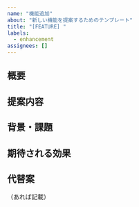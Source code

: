 ```yaml
---
name: "機能追加"
about: "新しい機能を提案するためのテンプレート"
title: "[FEATURE] "
labels:
  - enhancement
assignees: []
---
```


## 概要

## 提案内容

## 背景・課題

## 期待される効果

## 代替案

（あれば記載）
